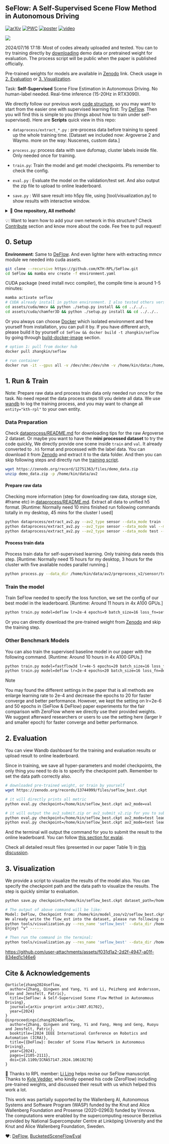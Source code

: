 SeFlow: A Self-Supervised Scene Flow Method in Autonomous Driving
---

[![arXiv](https://img.shields.io/badge/arXiv-2407.01702-b31b1b?logo=arxiv&logoColor=white)](https://arxiv.org/abs/2407.01702)
[![PWC](https://img.shields.io/endpoint.svg?url=https://paperswithcode.com/badge/seflow-a-self-supervised-scene-flow-method-in/self-supervised-scene-flow-estimation-on-1)](https://paperswithcode.com/sota/self-supervised-scene-flow-estimation-on-1?p=seflow-a-self-supervised-scene-flow-method-in)
[![poster](https://img.shields.io/badge/ICRA24|Poster-6495ed?style=flat&logo=Shotcut&logoColor=wihte)](https://hkustconnect-my.sharepoint.com/:b:/g/personal/qzhangcb_connect_ust_hk/EWyWD-tAX4xIma5U7ZQVk9cBVjsFv0Y_jAC2G7xAB-w4cg?e=c3FbMg) 
[![video](https://img.shields.io/badge/video-YouTube-FF0000?logo=youtube&logoColor=white)](https://youtu.be/fQqx2IES-VI)

![](assets/docs/seflow_arch.png)

2024/07/16 17:18: Most of codes already uploaded and tested. You can to try training directly by [downloading](https://zenodo.org/records/13744999) demo data or pretrained weight for evaluation. 
The process script will be public when the paper is published officially. 

Pre-trained weights for models are available in [Zenodo](https://zenodo.org/records/13744999) link. Check usage in [2. Evaluation](#2-evaluation) or [3. Visualization](#3-visualization).

Task: __Self-Supervised__ Scene Flow Estimation in Autonomous Driving. No human-label needed. Real-time inference (15-20Hz in RTX3090).

We directly follow our previous work [code structure](https://github.com/KTH-RPL/DeFlow), so you may want to start from the easier one with supervised learning first: Try [DeFlow](https://github.com/KTH-RPL/DeFlow). Then you will find this is simple to you (things about how to train under self-supervised). Here are **Scripts** quick view in this repo:

- `dataprocess/extract_*.py` : pre-process data before training to speed up the whole training time. 
  [Dataset we included now: Argoverse 2 and Waymo.  more on the way: Nuscenes, custom data.]
  
- `process.py`: process data with save dufomap, cluster labels inside file. Only needed once for training.

- `train.py`: Train the model and get model checkpoints. Pls remember to check the config.

- `eval.py` : Evaluate the model on the validation/test set. And also output the zip file to upload to online leaderboard.

- `save.py` : Will save result into h5py file, using [tool/visualization.py] to show results with interactive window.

<details> <summary>🎁 <b>One repository, All methods!</b> </summary>
<!-- <br> -->
You can try following methods in our code without any effort to make your own benchmark.

- [x] [SeFlow](https://arxiv.org/abs/2407.01702) (Ours 🚀): ECCV 2024
- [x] [DeFlow](https://arxiv.org/abs/2401.16122) (Ours 🚀): ICRA 2024
- [x] [FastFlow3d](https://arxiv.org/abs/2103.01306): RA-L 2021
- [x] [ZeroFlow](https://arxiv.org/abs/2305.10424): ICLR 2024, their pre-trained weight can covert into our format easily through [the script](tools/zerof2ours.py).
- [ ] [NSFP](https://arxiv.org/abs/2111.01253): NeurIPS 2021, faster 3x than original version because of [our CUDA speed up](assets/cuda/README.md), same (slightly better) performance. Done coding, public after review.
- [ ] [FastNSF](https://arxiv.org/abs/2304.09121): ICCV 2023. Done coding, public after review.
<!-- - [ ] [Flow4D](https://arxiv.org/abs/2407.07995): 1st supervise network in the new leaderboard. Done coding, public after review. -->
- [ ] ... more on the way

</details>

💡: Want to learn how to add your own network in this structure? Check [Contribute](assets/README.md#contribute) section and know more about the code. Fee free to pull request!

## 0. Setup

**Environment**: Same to [DeFlow](https://github.com/KTH-RPL/DeFlow). And even lighter here with extracting mmcv module we needed into cuda assets.

```bash
git clone --recursive https://github.com/KTH-RPL/SeFlow.git
cd SeFlow && mamba env create -f environment.yaml
```

CUDA package (need install nvcc compiler), the compile time is around 1-5 minutes:
```bash
mamba activate seflow
# CUDA already install in python environment. I also tested others version like 11.3, 11.4, 11.7, 11.8 all works
cd assets/cuda/mmcv && python ./setup.py install && cd ../../..
cd assets/cuda/chamfer3D && python ./setup.py install && cd ../../..
```

Or you always can choose [Docker](https://en.wikipedia.org/wiki/Docker_(software)) which isolated environment and free yourself from installation, you can pull it by. 
If you have different arch, please build it by yourself `cd SeFlow && docker build -t zhangkin/seflow` by going through [build-docker-image](https://github.com/KTH-RPL/DeFlow/blob/main/assets/README.md/#build-docker-image) section.
```bash
# option 1: pull from docker hub
docker pull zhangkin/seflow

# run container
docker run -it --gpus all -v /dev/shm:/dev/shm -v /home/kin/data:/home/kin/data --name seflow zhangkin/seflow /bin/zsh
```

## 1. Run & Train

Note: Prepare raw data and process train data only needed run once for the task. No need repeat the data process steps till you delete all data. We use [wandb](https://wandb.ai/) to log the training process, and you may want to change all `entity="kth-rpl"` to your own entity.

### Data Preparation

Check [dataprocess/README.md](dataprocess/README.md#argoverse-20) for downloading tips for the raw Argoverse 2 dataset. Or maybe you want to have the **mini processed dataset** to try the code quickly, We directly provide one scene inside `train` and `val`. It already converted to `.h5` format and processed with the label data. 
You can download it from [Zenodo](https://zenodo.org/records/13744999/files/demo_data.zip) and extract it to the data folder. And then you can skip following steps and directly run the [training script](#train-the-model).

```bash
wget https://zenodo.org/record/12751363/files/demo_data.zip
unzip demo_data.zip -p /home/kin/data/av2
```

#### Prepare raw data 

Checking more information (step for downloading raw data, storage size, #frame etc) in [dataprocess/README.md](dataprocess/README.md). Extract all data to unified h5 format. 
[Runtime: Normally need 10 mins finished run following commands totally in my desktop, 45 mins for the cluster I used]
```bash
python dataprocess/extract_av2.py --av2_type sensor --data_mode train --argo_dir /home/kin/data/av2 --output_dir /home/kin/data/av2/preprocess_v2
python dataprocess/extract_av2.py --av2_type sensor --data_mode val --mask_dir /home/kin/data/av2/3d_scene_flow
python dataprocess/extract_av2.py --av2_type sensor --data_mode test --mask_dir /home/kin/data/av2/3d_scene_flow
```

#### Process train data

Process train data for self-supervised learning. Only training data needs this step. [Runtime: Normally need 15 hours for my desktop, 3 hours for the cluster with five available nodes parallel running.]

```bash
python process.py --data_dir /home/kin/data/av2/preprocess_v2/sensor/train --scene_range 0,701
```

### Train the model

Train SeFlow needed to specify the loss function, we set the config of our best model in the leaderboard. [Runtime: Around 11 hours in 4x A100 GPUs.]

```bash
python train.py model=deflow lr=2e-4 epochs=9 batch_size=16 loss_fn=seflowLoss "add_seloss={chamfer_dis: 1.0, static_flow_loss: 1.0, dynamic_chamfer_dis: 1.0, cluster_based_pc0pc1: 1.0}" "model.target.num_iters=2" "model.val_monitor=val/Dynamic/Mean"
```

Or you can directly download the pre-trained weight from [Zenodo](https://zenodo.org/records/13744999/files/seflow_best.ckpt) and skip the training step. 

### Other Benchmark Models

You can also train the supervised baseline model in our paper with the following command. [Runtime: Around 10 hours in 4x A100 GPUs.] 
```bash
python train.py model=fastflow3d lr=4e-5 epochs=20 batch_size=16 loss_fn=ff3dLoss
python train.py model=deflow lr=2e-4 epochs=20 batch_size=16 loss_fn=deflowLoss
```

> [!NOTE]  
> You may found the different settings in the paper that is all methods are enlarge learning rate to 2e-4 and decrease the epochs to 20 for faster converge and better performance. 
> However, we kept the setting on lr=2e-6 and 50 epochs in (SeFlow & DeFlow) paper experiments for the fair comparison with ZeroFlow where we directly use their provided weights. 
> We suggest afterward researchers or users to use the setting here (larger lr and smaller epoch) for faster converge and better performance.

## 2. Evaluation

You can view Wandb dashboard for the training and evaluation results or upload result to online leaderboard.

Since in training, we save all hyper-parameters and model checkpoints, the only thing you need to do is to specify the checkpoint path. Remember to set the data path correctly also.

```bash
# downloaded pre-trained weight, or train by yourself
wget https://zenodo.org/records/13744999/files/seflow_best.ckpt

# it will directly prints all metric
python eval.py checkpoint=/home/kin/seflow_best.ckpt av2_mode=val

# it will output the av2_submit.zip or av2_submit_v2.zip for you to submit to leaderboard
python eval.py checkpoint=/home/kin/seflow_best.ckpt av2_mode=test leaderboard_version=1
python eval.py checkpoint=/home/kin/seflow_best.ckpt av2_mode=test leaderboard_version=2
```

And the terminal will output the command for you to submit the result to the online leaderboard. You can follow [this section for evalai](https://github.com/KTH-RPL/DeFlow?tab=readme-ov-file#2-evaluation).

Check all detailed result files (presented in our paper Table 1) in [this discussion](https://github.com/KTH-RPL/DeFlow/discussions/2).

## 3. Visualization

We provide a script to visualize the results of the model also. You can specify the checkpoint path and the data path to visualize the results. The step is quickly similar to evaluation.

```bash
python save.py checkpoint=/home/kin/seflow_best.ckpt dataset_path=/home/kin/data/av2/preprocess_v2/sensor/vis

# The output of above command will be like:
Model: DeFlow, Checkpoint from: /home/kin/model_zoo/v2/seflow_best.ckpt
We already write the flow_est into the dataset, please run following commend to visualize the flow. Copy and paste it to your terminal:
python tools/visualization.py --res_name 'seflow_best' --data_dir /home/kin/data/av2/preprocess_v2/sensor/vis
Enjoy! ^v^ ------ 

# Then run the command in the terminal:
python tools/visualization.py --res_name 'seflow_best' --data_dir /home/kin/data/av2/preprocess_v2/sensor/vis
```

https://github.com/user-attachments/assets/f031d1a2-2d2f-4947-a01f-834ed1c146e6


## Cite & Acknowledgements

```
@article{zhang2024seflow,
  author={Zhang, Qingwen and Yang, Yi and Li, Peizheng and Andersson, Olov and Jensfelt, Patric},
  title={SeFlow: A Self-Supervised Scene Flow Method in Autonomous Driving},
  journal={arXiv preprint arXiv:2407.01702},
  year={2024}
}
@inproceedings{zhang2024deflow,
  author={Zhang, Qingwen and Yang, Yi and Fang, Heng and Geng, Ruoyu and Jensfelt, Patric},
  booktitle={2024 IEEE International Conference on Robotics and Automation (ICRA)}, 
  title={{DeFlow}: Decoder of Scene Flow Network in Autonomous Driving}, 
  year={2024},
  pages={2105-2111},
  doi={10.1109/ICRA57147.2024.10610278}
}
```

💞 Thanks to RPL member: [Li Ling](https://www.kth.se/profile/liling) helps revise our SeFlow manuscript. Thanks to [Kyle Vedder](https://kylevedder.github.io), who kindly opened his code (ZeroFlow) including pre-trained weights, and discussed their result with us which helped this work a lot. 

This work was partially supported by the Wallenberg AI, Autonomous Systems and Software Program (WASP) funded by the Knut and Alice Wallenberg Foundation and Prosense (2020-02963) funded by Vinnova. 
The computations were enabled by the supercomputing resource Berzelius provided by National Supercomputer Centre at Linköping University and the Knut and Alice Wallenberg Foundation, Sweden.

❤️: [DeFlow](https://github.com/KTH-RPL/DeFlow), [BucketedSceneFlowEval](https://github.com/kylevedder/BucketedSceneFlowEval)

